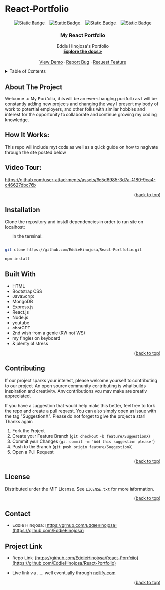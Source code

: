 # React-Portfolio

<div align="center">

  <a  href="https://github.com/EddieHinojosa/React-Portfolio/graphs/contributors">![Static Badge](https://img.shields.io/badge/Contributors-1-green)
  </a>
  &nbsp;&nbsp;
  <a href="https://github.com/EddieHinojosa/React-Portfolio/forks">![Static Badge](https://img.shields.io/badge/Forks-lightgreen)
  </a>
  &nbsp;&nbsp;
  <a href="https://github.com/EddieHinojosa/React-Portfolio/blob/main/LICENSE">![Static Badge](https://img.shields.io/badge/License-MIT-blue)
  </a>
  &nbsp;&nbsp;
  <a href="https://github.com/EddieHinojosa/React-Portfolio/issues/new?labels=bug&template=bug-report---.md">![Static Badge](https://img.shields.io/badge/Report_Bug-red)
  </a>
</div>



<div align="center">
  <a href="https://github.com/EddieHinojosa/React-Portfolio">
    <div align="center">



</div>
  </a>

  <h3 align="center">My React Portfolio</h3>

  <p align="center">
    Eddie Hinojosa's Portfolio
    <br />
    <a href="https://github.com/EddieHinojosa/React-Portfolio"><strong>Explore the docs »</strong></a>
    <br />
    <br />
    <a href="https://github.com/EddieHinojosa/React-Portfolio/">View Demo</a>
    ·
    <a href="https://github.com/EddieHinojosa/React-Portfolio/issues/new?labels=bug&template=bug-report---.md">Report Bug</a>
    ·
    <a href="https://github.com/EddieHinojosa/React-Portfolio/issues/new?labels=enhancement&template=feature-request---.md">Request Feature</a>
  </p>
</div>



<!-- TABLE OF CONTENTS -->
<details>
  <summary>Table of Contents</summary>
  <ol>
    <li>
      <a href="#about-the-project">About The Project</a>
      <ul>
        <li><a href="#how-it-works">How It Works</a></li>
        <!-- <li><a href="#features">Features</a></li> -->
        <li><a href="#video-tour">Video Tour</a></li>
        <li><a href="#installation">Installation</a></li>
      </ul>
    <li><a href="#contributing">Contributing</a></li>
    <li><a href="#license">License</a></li>
    <li><a href="#contact">Contact</a></li>
    <li><a href="#project-links">Project Links</a></li>
    <li><a href="#acknowledgments">Acknowledgments</a></li>
  </ol>
</details>



<!-- ABOUT THE PROJECT -->
## About The Project

<div align="center">

<!-- add project logo -->


</div>




<p>Welcome to My Portfolio, this will be an ever-changing portfolio as I will be constantly adding new projects and changing the way I present my body of work to potential employers, and other folks with similar hobbies and interest for the opportunity to collaborate and continue growing my coding knowledge. </p>


## How It Works:

<p>This repo will include myt code as well as a quick guide on how to nagivate through the site posted below </p>


<!-- ## Features: -->





## Video Tour:




https://github.com/user-attachments/assets/9e5d6985-3d7a-4180-9ca4-c46627dbc76b






<p align="right">(<a href="#readme-top">back to top</a>)</p>



## Installation
Clone the repository and install dependencies in order to run site on localhost:


&nbsp;&nbsp;&nbsp;&nbsp;&nbsp;&nbsp;In the terminal:
```bash

git clone https://github.com/EddieHinojosa/React-Portfolio.git

npm install
```





## Built With

* HTML
* Bootstrap CSS
* JavaScript 
* MongoDB
* Express.js
* React.js
* Node.js
* youtube
* chatGPT
* 2nd wish from a genie (RW not WS)
* my fingies on keyboard
* & plenty of stress



<p align="right">(<a href="#readme-top">back to top</a>)</p>






<!-- CONTRIBUTING -->
## Contributing

If our project sparks your interest, please welcome yourself to contributing to our project. An open source community contributing is what builds inspiration and creativity. Any contributions you may make are greatly appreciated.

If you have a suggestion that would help make this better, feel free to fork the repo and create a pull request. You can also simply open an issue with the tag "SuggestionX".
Please do not forget to give the project a star! Thanks again!

1. Fork the Project
2. Create your Feature Branch (`git checkout -b feature/SuggestionX`)
3. Commit your Changes (`git commit -m 'Add this suggestion please'`)
4. Push to the Branch (`git push origin feature/SuggestionX`)
5. Open a Pull Request

<p align="right">(<a href="#readme-top">back to top</a>)</p>



<!-- LICENSE -->
## License

Distributed under the MIT License. See `LICENSE.txt` for more information.

<p align="right">(<a href="#readme-top">back to top</a>)</p>



<!-- CONTACT -->
## Contact

* Eddie Hinojosa: [https://github.com/EddieHinojosa](https://github.com/EddieHinojosa)

## Project Link

* Repo Link: [https://github.com/EddieHinojosa/React-Portfolio](https://github.com/EddieHinojosa/React-Portfolio)

* Live link via ..... well eventually through [netlify.com](netlify.com)


<p align="right">(<a href="#readme-top">back to top</a>)</p>

